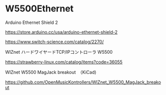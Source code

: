 # W5500Ethernet
Arduino Ethernet Shield 2

https://store.arduino.cc/usa/arduino-ethernet-shield-2

https://www.switch-science.com/catalog/2270/

WIZnet ハードワイヤードTCP/IPコントローラ W5500 

https://strawberry-linux.com/catalog/items?code=36055

WIZnet W5500 MagJack breakout　（KiCad)

https://github.com/OpenMusicKontrollers/WIZnet_W5500_MagJack_breakout
